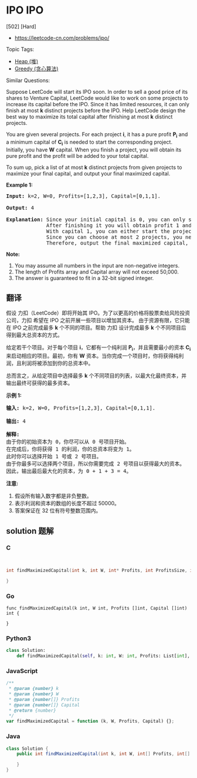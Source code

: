 # IPO IPO

[502] [Hard]

- https://leetcode-cn.com/problems/ipo/

Topic Tags:

- [Heap (堆)](https://leetcode-cn.com/tag/heap/)
- [Greedy (贪心算法)](https://leetcode-cn.com/tag/greedy/)

Similar Questions:

Suppose LeetCode will start its IPO soon. In order to sell a good price of its shares to Venture Capital, LeetCode would like to work on some projects to increase its capital before the IPO. Since it has limited resources, it can only finish at most **k** distinct projects before the IPO. Help LeetCode design the best way to maximize its total capital after finishing at most **k** distinct projects.

You are given several projects. For each project **i**, it has a pure profit **P<sub>i</sub>** and a minimum capital of **C<sub>i</sub>** is needed to start the corresponding project. Initially, you have **W** capital. When you finish a project, you will obtain its pure profit and the profit will be added to your total capital.

To sum up, pick a list of at most **k** distinct projects from given projects to maximize your final capital, and output your final maximized capital.

**Example 1:**

<pre><b>Input:</b> k=2, W=0, Profits=[1,2,3], Capital=[0,1,1].

<b>Output:</b> 4

<b>Explanation:</b> Since your initial capital is 0, you can only start the project indexed 0.
             After finishing it you will obtain profit 1 and your capital becomes 1.
             With capital 1, you can either start the project indexed 1 or the project indexed 2.
             Since you can choose at most 2 projects, you need to finish the project indexed 2 to get the maximum capital.
             Therefore, output the final maximized capital, which is 0 + 1 + 3 = 4.
</pre>

**Note:**

1.  You may assume all numbers in the input are non-negative integers.
2.  The length of Profits array and Capital array will not exceed 50,000.
3.  The answer is guaranteed to fit in a 32-bit signed integer.

## 翻译

假设 力扣（LeetCode）即将开始其 IPO。为了以更高的价格将股票卖给风险投资公司，力扣 希望在 IPO 之前开展一些项目以增加其资本。 由于资源有限，它只能在 IPO 之前完成最多 **k** 个不同的项目。帮助 力扣 设计完成最多 **k** 个不同项目后得到最大总资本的方式。

给定若干个项目。对于每个项目 **i**，它都有一个纯利润 **P<sub>i</sub>**，并且需要最小的资本 **C<sub>i</sub>** 来启动相应的项目。最初，你有 **W** 资本。当你完成一个项目时，你将获得纯利润，且利润将被添加到你的总资本中。

总而言之，从给定项目中选择最多 **k** 个不同项目的列表，以最大化最终资本，并输出最终可获得的最多资本。

**示例 1:**

<pre><strong>输入:</strong> k=2, W=0, Profits=[1,2,3], Capital=[0,1,1].

<strong>输出:</strong> 4

<strong>解释:
</strong>由于你的初始资本为 0，你尽可以从 0 号项目开始。
在完成后，你将获得 1 的利润，你的总资本将变为 1。
此时你可以选择开始 1 号或 2 号项目。
由于你最多可以选择两个项目，所以你需要完成 2 号项目以获得最大的资本。
因此，输出最后最大化的资本，为 0 + 1 + 3 = 4。
</pre>

**注意:**

1.  假设所有输入数字都是非负整数。
2.  表示利润和资本的数组的长度不超过 50000。
3.  答案保证在 32 位有符号整数范围内。

## solution 题解

### C

```c


int findMaximizedCapital(int k, int W, int* Profits, int ProfitsSize, int* Capital, int CapitalSize){

}
```

### Go

```golang
func findMaximizedCapital(k int, W int, Profits []int, Capital []int) int {

}
```

### Python3

```python
class Solution:
    def findMaximizedCapital(self, k: int, W: int, Profits: List[int], Capital: List[int]) -> int:
```

### JavaScript

```javascript
/**
 * @param {number} k
 * @param {number} W
 * @param {number[]} Profits
 * @param {number[]} Capital
 * @return {number}
 */
var findMaximizedCapital = function (k, W, Profits, Capital) {};
```

### Java

```java
class Solution {
    public int findMaximizedCapital(int k, int W, int[] Profits, int[] Capital) {

    }
}
```
